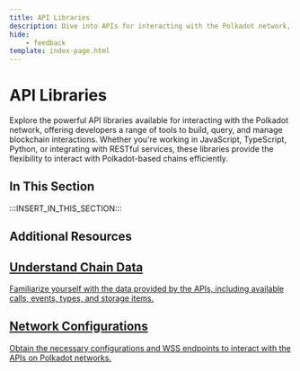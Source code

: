 ```yaml
---
title: API Libraries
description: Dive into APIs for interacting with the Polkadot network, including Polkadot-API, Polkadot.js, Python Substrate Interface, and Sidecar REST services.
hide: 
    - feedback
template: index-page.html
---
```


# API Libraries

Explore the powerful API libraries available for interacting with the Polkadot network, offering developers a range of tools to build, query, and manage blockchain interactions. Whether you're working in JavaScript, TypeScript, Python, or integrating with RESTful services, these libraries provide the flexibility to interact with Polkadot-based chains efficiently.

## In This Section

:::INSERT_IN_THIS_SECTION:::

## Additional Resources

<div class="subsection-wrapper">
  <div class="card">
    <a href="/polkadot-protocol/basics/chain-data/" target="_blank"> 
      <h2 class="title">Understand Chain Data</h2>
      <p class="description">Familiarize yourself with the data provided by the APIs, including available calls, events, types, and storage items.</p>
    </a>
  </div>
    <div class="card">
    <a href="/develop/networks/" target="_blank">
      <h2 class="title">Network Configurations</h2>
      <p class="description">Obtain the necessary configurations and WSS endpoints to interact with the APIs on Polkadot networks.</p>
    </a>
  </div>
</div>
